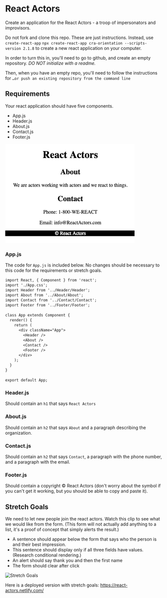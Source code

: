 # React Actors

Create an application for the React Actors - a troop of impersonators and improvisors.

Do not fork and clone this repo. These are just instructions. Instead, use `create-react-app` `npx create-react-app cra-orientation --scripts-version 2.1.8` to create a new react application on your computer.

In order to turn this in, you'll need to go to github, and create an empty repository. 
*DO NOT initialize with a readme.*

Then, when you have an empty repo, you'll need to follow the instructions for `…or push an existing repository from the command line` 

## Requirements

Your react application should have five components.

- App.js
- Header.js
- About.js
- Contact.js
- Footer.js

![Base Requirements](images/base-requirements.png)

### App.js

The code for `App.js` is included below. No changes should be necessary to this code for the requirements or stretch goals.

```JSX
import React, { Component } from 'react';
import './App.css';
import Header from '../Header/Header';
import About from '../About/About';
import Contact from '../Contact/Contact';
import Footer from '../Footer/Footer';

class App extends Component {
  render() {
    return (
      <div className="App">
        <Header />
        <About />
        <Contact />
        <Footer />
      </div>
    );
  }
}

export default App;

```

### Header.js

Should contain an `h1` that says `React Actors`

### About.js

Should contain an `h2` that says `About` and a paragraph describing the organization.

### Contact.js

Should contain an `h2` that says `Contact`, a paragraph with the phone number, and a paragraph with the email.

### Footer.js

Should contain a copyright © React Actors (don't worry about the symbol if you can't get it working, but you should be able to copy and paste it).

## Stretch Goals

We need to let new people join the react actors. Watch this clip to see what we would like from the form. (This form will not actually add anything to a list, it's a proof of concept that simply alerts the result.)

- A sentence should appear below the form that says who the person is and their best impression.
- This sentence should display only if all three fields have values. (Research conditional rendering.)
- An alert should say thank you and then the first name
- The form should clear after click

![Stretch Goals](images/stretch-goals.gif)

Here is a deployed version with stretch goals: https://react-actors.netlify.com/
